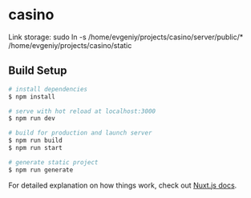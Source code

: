# casino

Link storage:
sudo ln -s /home/evgeniy/projects/casino/server/public/\* /home/evgeniy/projects/casino/static

## Build Setup

```bash
# install dependencies
$ npm install

# serve with hot reload at localhost:3000
$ npm run dev

# build for production and launch server
$ npm run build
$ npm run start

# generate static project
$ npm run generate
```

For detailed explanation on how things work, check out [Nuxt.js docs](https://nuxtjs.org).
